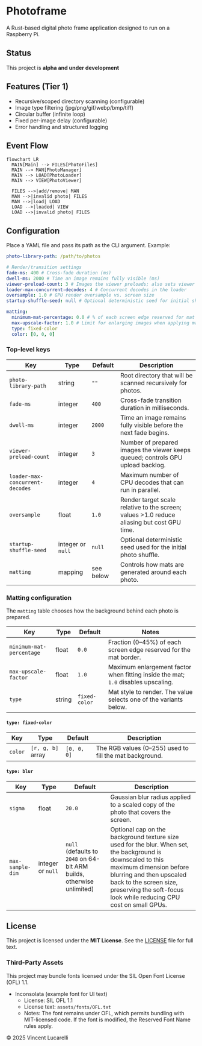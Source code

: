 # Photoframe

A Rust-based digital photo frame application designed to run on a Raspberry Pi.

## Status

This project is **alpha and under development**

## Features (Tier 1)

- Recursive/scoped directory scanning (configurable)
- Image type filtering (jpg/png/gif/webp/bmp/tiff)
- Circular buffer (infinite loop)
- Fixed per-image delay (configurable)
- Error handling and structured logging

## Event Flow

```mermaid
flowchart LR
  MAIN[Main] --> FILES[PhotoFiles]
  MAIN --> MAN[PhotoManager]
  MAIN --> LOAD[PhotoLoader]
  MAIN --> VIEW[PhotoViewer]

  FILES -->|add/remove| MAN
  MAN -->|invalid photo| FILES
  MAN -->|load| LOAD
  LOAD -->|loaded| VIEW
  LOAD -->|invalid photo| FILES
```

## Configuration

Place a YAML file and pass its path as the CLI argument. Example:

```yaml
photo-library-path: /path/to/photos

# Render/transition settings
fade-ms: 400 # Cross-fade duration (ms)
dwell-ms: 2000 # Time an image remains fully visible (ms)
viewer-preload-count: 3 # Images the viewer preloads; also sets viewer channel capacity
loader-max-concurrent-decodes: 4 # Concurrent decodes in the loader
oversample: 1.0 # GPU render oversample vs. screen size
startup-shuffle-seed: null # Optional deterministic seed for initial shuffle

matting:
  minimum-mat-percentage: 0.0 # % of each screen edge reserved for mat border
  max-upscale-factor: 1.0 # Limit for enlarging images when applying mats
  type: fixed-color
  color: [0, 0, 0]
```

### Top-level keys

| Key | Type | Default | Description |
| --- | --- | --- | --- |
| `photo-library-path` | string | `""` | Root directory that will be scanned recursively for photos. |
| `fade-ms` | integer | `400` | Cross-fade transition duration in milliseconds. |
| `dwell-ms` | integer | `2000` | Time an image remains fully visible before the next fade begins. |
| `viewer-preload-count` | integer | `3` | Number of prepared images the viewer keeps queued; controls GPU upload backlog. |
| `loader-max-concurrent-decodes` | integer | `4` | Maximum number of CPU decodes that can run in parallel. |
| `oversample` | float | `1.0` | Render target scale relative to the screen; values >1.0 reduce aliasing but cost GPU time. |
| `startup-shuffle-seed` | integer or `null` | `null` | Optional deterministic seed used for the initial photo shuffle. |
| `matting` | mapping | see below | Controls how mats are generated around each photo. |

### Matting configuration

The `matting` table chooses how the background behind each photo is prepared.

| Key | Type | Default | Notes |
| --- | --- | --- | --- |
| `minimum-mat-percentage` | float | `0.0` | Fraction (0–45%) of each screen edge reserved for the mat border. |
| `max-upscale-factor` | float | `1.0` | Maximum enlargement factor when fitting inside the mat; `1.0` disables upscaling. |
| `type` | string | `fixed-color` | Mat style to render. The value selects one of the variants below. |

#### `type: fixed-color`

| Key | Type | Default | Description |
| --- | --- | --- | --- |
| `color` | `[r, g, b]` array | `[0, 0, 0]` | The RGB values (0–255) used to fill the mat background. |

#### `type: blur`

| Key | Type | Default | Description |
| --- | --- | --- | --- |
| `sigma` | float | `20.0` | Gaussian blur radius applied to a scaled copy of the photo that covers the screen. |
| `max-sample-dim` | integer or `null` | `null` (defaults to `2048` on 64-bit ARM builds, otherwise unlimited) | Optional cap on the background texture size used for the blur. When set, the background is downscaled to this maximum dimension before blurring and then upscaled back to the screen size, preserving the soft-focus look while reducing CPU cost on small GPUs. |

## License

This project is licensed under the **MIT License**.
See the [LICENSE](LICENSE) file for full text.

### Third-Party Assets

This project may bundle fonts licensed under the SIL Open Font License (OFL) 1.1.

- Inconsolata (example font for UI text)
  - License: SIL OFL 1.1
  - License text: `assets/fonts/OFL.txt`
  - Notes: The font remains under OFL, which permits bundling with MIT-licensed code. If the font is modified, the Reserved Font Name rules apply.

© 2025 Vincent Lucarelli
